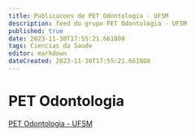 ```yaml
---
title: Publicacoes de PET Odontologia - UFSM
description: feed do grupo PET Odontologia - UFSM
published: true
date: 2023-11-30T17:55:21.661808
tags: Ciencias da Saude
editor: markdown
dateCreated: 2023-11-30T17:55:21.661808
---
```


# PET Odontologia
[PET Odontologia - UFSM](/grupo/189PETOdontologiaUFSM.md)
